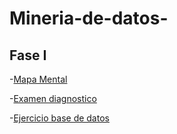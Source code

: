 # Mineria-de-datos-

## Fase  I

-[Mapa Mental](https://github.com/Msepulveda2011/Mineria-de-datos-/blob/main/MapaMental_1_1862646.pdf)

-[Examen diagnostico](https://github.com/Msepulveda2011/Mineria-de-datos-/blob/main/ExDiagnostico_1862646.pdf)

-[Ejercicio base de datos](https://github.com/AlbertoEli/UANL_Mineria_de_Datos/blob/main/Equipo_4-Ejercicio%20base%20de%20datos.pdf)
